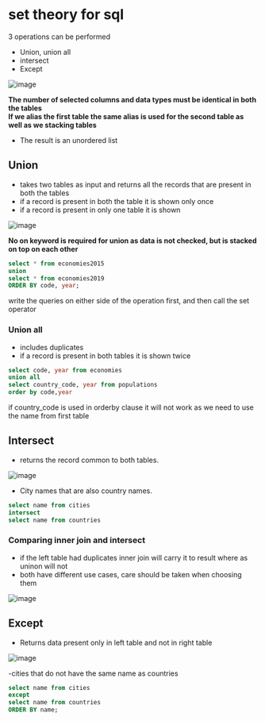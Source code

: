 # set theory for sql
3 operations can be performed
- Union, union all
- intersect
- Except

![image](https://user-images.githubusercontent.com/47908891/204124439-31f2fc55-583c-4333-b077-cfc79c20a1cb.png)

**The number of selected columns and data types must be identical in both the tables** <br>
**If we alias the first table the same alias is used for the second table as well as we stacking tables**

- The result is an unordered list 


## Union
- takes two tables as input and returns all the records that are present in both the tables
- if a record is present in both the table it is shown only once
- if a record is present in only one table it is shown

![image](https://user-images.githubusercontent.com/47908891/204124450-f685a380-c797-4030-9cfa-127b9ddf66cc.png)

**No on keyword is required for union as data is not checked, but is stacked on top on each other**

```sql
select * from economies2015    
union
select * from economies2019
ORDER BY code, year;

````
write the queries on either side of the operation first, and then call the set operator

### Union all
- includes duplicates
- if a record is present in both tables it is shown twice

```sql
select code, year from economies
union all
select country_code, year from populations
order by code,year

````
if country_code is used in orderby clause it will not work as we need to use the name from first table

## Intersect
- returns the record common to both tables.

![image](https://user-images.githubusercontent.com/47908891/204125014-5a64321f-0300-40fb-b89f-3955d8f23dc7.png)

- City names that are also country names.

```sql
select name from cities
intersect
select name from countries
```


### Comparing inner join and intersect
- if the left table had duplicates inner join will carry it to result where as uninon will not
- both have different use cases, care should be taken when choosing them

![image](https://user-images.githubusercontent.com/47908891/204125106-d3592996-4e06-4c38-8ed0-4c4b5ac2ea5f.png)

## Except
- Returns data present only in left table and not in right table

![image](https://user-images.githubusercontent.com/47908891/204125260-1fd8c1cf-696f-4d86-9272-47107e2731b3.png)

-cities that do not have the same name as countries
```sql
select name from cities
except
select name from countries
ORDER BY name;
```





